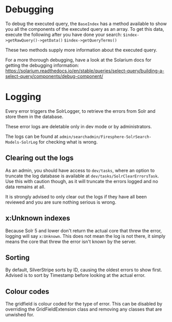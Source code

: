 # Debugging

To debug the executed query, the `BaseIndex` has a method available to show you all the components of the executed query as an array. To get this data, execute the following after you have done your search:
`$index->getRawQuery()->getData()`
`$index->getQueryTerms()`

These two methods supply more information about the executed query.

For a more thorough debugging, have a look at the Solarium docs for getting the debugging information:
https://solarium.readthedocs.io/en/stable/queries/select-query/building-a-select-query/components/debug-component/

# Logging

Every error triggers the SolrLogger, to retrieve the errors from Solr and store them in the database.

These error logs are deletable only in dev mode or by administrators.

The logs can be found at `admin/searchadmin/Firesphere-SolrSearch-Models-SolrLog` for checking what is wrong.

## Clearing out the logs

As an admin, you should have access to `dev/tasks`, where an option to truncate the log database is available at
`dev/tasks/SolrClearErrorsTask`. Use this with caution though, as it will truncate the errors logged and no data remains
at all.

It is strongly advised to only clear out the logs if they have all been reviewed and you are sure nothing serious is wrong.

## x:Unknown indexes

Because Solr 5 and lower don't return the actual core that threw the error, logging will say `x:Unknown`. This does not mean
the log is not there, it simply means the core that threw the error isn't known by the server.

## Sorting

By default, SilverStripe sorts by ID, causing the oldest errors to show first. Advised is to sort by Timestamp before looking at the actual error.

## Colour codes

The gridfield is colour coded for the type of error. This can be disabled by overriding the GridFieldExtension class and removing
any classes that are unwished for.
